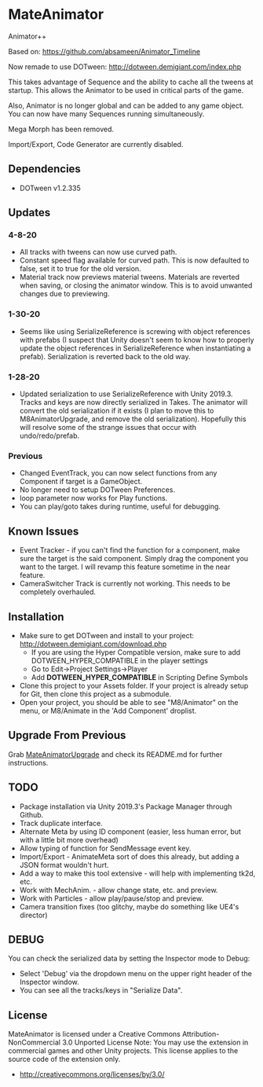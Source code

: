 # MateAnimator

Animator++

Based on: https://github.com/absameen/Animator_Timeline

Now remade to use DOTween: http://dotween.demigiant.com/index.php

This takes advantage of Sequence and the ability to cache all the tweens at startup. This allows the Animator to be used in critical parts of the game.

Also, Animator is no longer global and can be added to any game object.  You can now have many Sequences running simultaneously.

Mega Morph has been removed.

Import/Export, Code Generator are currently disabled. 

## Dependencies
* DOTween v1.2.335


## Updates
### 4-8-20
* All tracks with tweens can now use curved path.
* Constant speed flag available for curved path. This is now defaulted to false, set it to true for the old version.
* Material track now previews material tweens. Materials are reverted when saving, or closing the animator window. This is to avoid unwanted changes due to previewing.
### 1-30-20
* Seems like using SerializeReference is screwing with object references with prefabs (I suspect that Unity doesn't seem to know how to properly update the object references in SerializeReference when instantiating a prefab). Serialization is reverted back to the old way.
### 1-28-20
* Updated serialization to use SerializeReference with Unity 2019.3. Tracks and keys are now directly serialized in Takes. The animator will convert the old serialization if it exists (I plan to move this to M8AnimatorUpgrade, and remove the old serialization). Hopefully this will resolve some of the strange issues that occur with undo/redo/prefab.
### Previous
* Changed EventTrack, you can now select functions from any Component if target is a GameObject.
* No longer need to setup DOTween Preferences.
* loop parameter now works for Play functions.
* You can play/goto takes during runtime, useful for debugging.

## Known Issues
* Event Tracker - if you can't find the function for a component, make sure the target is the said component. Simply drag the component you want to the target. I will revamp this feature sometime in the near feature.
* CameraSwitcher Track is currently not working. This needs to be completely overhauled.

## Installation
* Make sure to get DOTween and install to your project: http://dotween.demigiant.com/download.php
  * If you are using the Hyper Compatible version, make sure to add DOTWEEN_HYPER_COMPATIBLE in the player settings
  * Go to Edit->Project Settings->Player
  * Add **DOTWEEN_HYPER_COMPATIBLE** in Scripting Define Symbols
* Clone this project to your Assets folder.  If your project is already setup for Git, then clone this project as a submodule.
* Open your project, you should be able to see "M8/Animator" on the menu, or M8/Animate in the 'Add Component' droplist.

## Upgrade From Previous
Grab [MateAnimatorUpgrade](https://github.com/ddionisio/MateAnimatorUpgrade) and check its README.md for further instructions.

## TODO
* Package installation via Unity 2019.3's Package Manager through Github.
* Track duplicate interface.
* Alternate Meta by using ID component (easier, less human error, but with a little bit more overhead)
* Allow typing of function for SendMessage event key.
* Import/Export - AnimateMeta sort of does this already, but adding a JSON format wouldn't hurt.
* Add a way to make this tool extensive - will help with implementing tk2d, etc.
* Work with MechAnim. - allow change state, etc. and preview.
* Work with Particles - allow play/pause/stop and preview.
* Camera transition fixes (too glitchy, maybe do something like UE4's director)

## DEBUG
You can check the serialized data by setting the Inspector mode to Debug:
* Select 'Debug' via the dropdown menu on the upper right header of the Inspector window.
* You can see all the tracks/keys in "Serialize Data".

## License
MateAnimator is licensed under a Creative Commons Attribution-NonCommercial 3.0 Unported License
Note: You may use the extension in commercial games and other Unity projects. This license applies to the source code of the extension only.
  - http://creativecommons.org/licenses/by/3.0/
